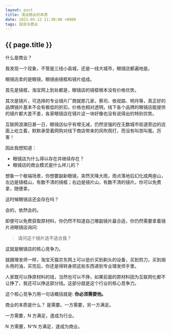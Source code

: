 ```yaml
---
layout: post
title: 浅谈商业的本质
date: 2021-05-12 11:30:00 +0800
tags: 投资与商业
--- 
```


<h2>{{ page.title }}</h2>

什么是商业？

我发现一个现象，不管是三线小县城，还是一线大城市，眼镜店都遍地是。

眼镜店卖的是眼镜，眼镜由镜框和镜片组成。

首先是镜框，淘宝网上到处都是，眼镜店的镜框根本没有价格优势。

其次是镜片，可选择的专业镜片厂商就那几家，蔡司、依视路、明月等，真正好的品牌镜片基本不会有极低的折扣，价格也相对透明，线下各个品牌的眼镜店能提供的镜片都大差不差，各家眼镜店在镜片这一块好像也没有说得出的特别优势。

互联网浪潮日甚一日，眼镜店似乎有增无减，仍然坚强的在无数城市街道旁边的店面上屹立着，默默承受着网购对线下商店带来的风吹雨打，而没有叫苦叫冤。厉害！

因此我想知道：

- 眼镜店为什么得以存在并继续存在？
- 眼镜店的商业模式是什么样儿的？

想象一个极端场景，你想要副新眼镜，突然天降大雨，雨点落地后幻化成两座山，左边是镜框山，有数不清的镜框；右边是镜片山，有数不清的镜片。你可以免费拿，随便拿。

这时候眼镜店还会存在吗？

会的，依然会的。

即便可以免费获取原材料，你仍然不知道自己哪副镜片最合适，你仍然需要拿着镜片进眼镜店询问: 

> 请问这个镜片适不适合我？

这就是眼镜店的核心竞争力。

就跟理发师一样，淘宝天猫京东网上可以低价买到剃头的设备，买到剪刀，买到焗头用的油，买完后，你还是得转身把这些东西递到专业理发师手里。

人家既可以挣原材料的钱，当然也可以不挣，如果前面的原材料因为互联网化都不让挣了，我还可以挣这部分钱。这部分就是这个行业的核心竞争力。

这个核心竞争力用一句话概括就是: **你必须需要他。**

商业的本质是什么？ 是需要。一方需要，另一方满足。

一方需要，N 方满足，遂成为行业。

N 方需要，N^N 方满足，遂成为商业。
